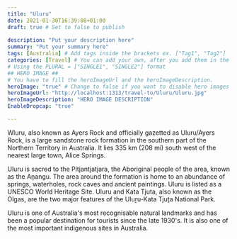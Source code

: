 ```yaml
---
title: "Uluru"
date: 2021-01-30T16:39:08+01:00
draft: true # Set to false to publish
 
description: "Put your description here" 
summary: "Put your summary here" 
tags: [Australia] # Add tags inside the brackets ex. ["Tag1", "Tag2"] 
categories: [Travel] # You can add your own, after you add them in the config.toml. 
# Using the PLURAL = ["SINGLE1", "SINGLE2"] format
## HERO IMAGE ##
# You have to fill the heroImageUrl and the heroImageDescription.
heroImage: "true" # Change to false if you want to disable hero images
heroImageUrl: "http://localhost:1313/travel-to/Uluru/Uluru.jpg"
heroImageDescription: "HERO IMAGE DESCRIPTION"
EnableDropcap: "true"

---
```

Wluru, also known as Ayers Rock and officially gazetted as Uluru/Ayers Rock, is a large sandstone rock formation in the southern part of the Northern Territory in Australia. It lies 335 km (208 mi) south west of the nearest large town, Alice Springs.

Uluru is sacred to the Pitjantjatjara, the Aboriginal people of the area, known as the Aṉangu. The area around the formation is home to an abundance of springs, waterholes, rock caves and ancient paintings. Uluru is listed as a UNESCO World Heritage Site. Uluru and Kata Tjuta, also known as the Olgas, are the two major features of the Uluṟu-Kata Tjuṯa National Park.

Uluru is one of Australia's most recognisable natural landmarks and has been a popular destination for tourists since the late 1930's. It is also one of the most important indigenous sites in Australia. 